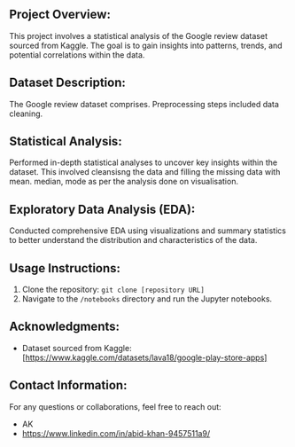 
## Project Overview:
This project involves a statistical analysis of the Google review dataset sourced from Kaggle. The goal is to gain insights into patterns, trends, and potential correlations within the data.

## Dataset Description:
The Google review dataset comprises. Preprocessing steps included data cleaning.

## Statistical Analysis:
Performed in-depth statistical analyses to uncover key insights within the dataset. This involved cleansisng the data and filling the missing data with mean. median, mode as per the analysis done on visualisation.

## Exploratory Data Analysis (EDA):
Conducted comprehensive EDA using visualizations and summary statistics to better understand the distribution and characteristics of the data.

## Usage Instructions:
1. Clone the repository: `git clone [repository URL]`
2. Navigate to the `/notebooks` directory and run the Jupyter notebooks.

## Acknowledgments:
- Dataset sourced from Kaggle: [https://www.kaggle.com/datasets/lava18/google-play-store-apps]


## Contact Information:
For any questions or collaborations, feel free to reach out:
- AK
- https://www.linkedin.com/in/abid-khan-9457511a9/
